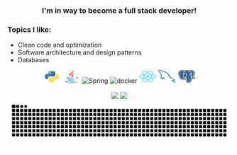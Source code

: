 ### <div align="center"> I'm in way to become a full stack developer!</div>
### Topics I like:
* Clean code and optimization
* Software architecture and design patterns
* Databases

<div align="center">
    <img alt="Python" height="30" width="40" src="https://github.com/devicons/devicon/blob/master/icons/python/python-original.svg"/>
    <img alt="Java" height="30" width="40" src="https://github.com/devicons/devicon/blob/master/icons/java/java-original.svg"/>
    <img alt="Spring" height="35" width="40" src="https://cdn.jsdelivr.net/gh/devicons/devicon@latest/icons/spring/spring-original-wordmark.svg" />     
    <img alt="docker" height="35" width="40" src="https://cdn.jsdelivr.net/gh/devicons/devicon@latest/icons/docker/docker-original.svg" />
    <img alt="React" height="30" width="40" src="https://github.com/devicons/devicon/blob/master/icons/react/react-original.svg"/>
    <img alt="MySQL" height="30" width="40" src="https://github.com/devicons/devicon/blob/master/icons/mysql/mysql-original.svg"/>
    <img alt="Postgre" height="30" width="40" src="https://github.com/devicons/devicon/blob/master/icons/postgresql/postgresql-original.svg"/>
</div> <br>
<div align="center">
    <a href="https://github.com/luizzvinicius"></a>
        <img height="190em" src="https://github-readme-stats.vercel.app/api?username=luizzvinicius&show_icons=true&theme=neon&include_all_commits=true&count_private=true"/>
        <img height="190em" src="https://github-readme-stats.vercel.app/api/top-langs/?username=luizzvinicius&layout=donut&langs_count=7&theme=neon"/>
</div>
<picture>
  <source media="(prefers-color-scheme: dark)" srcset="https://raw.githubusercontent.com/luizzvinicius/luizzvinicius/output/github-contribution-grid-snake-dark.svg">
  <source media="(prefers-color-scheme: light)" srcset="https://raw.githubusercontent.com/luizzvinicius/luizzvinicius/output/github-contribution-grid-snake.svg">
  <img alt="github contribution grid snake animation" src="https://raw.githubusercontent.com/luizzvinicius/luizzvinicius/output/github-contribution-grid-snake.svg">
</picture>

